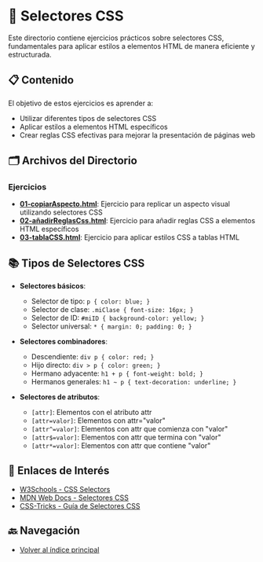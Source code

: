 # 🎨 Selectores CSS

Este directorio contiene ejercicios prácticos sobre selectores CSS, fundamentales para aplicar estilos a elementos HTML de manera eficiente y estructurada.

## 📋 Contenido

El objetivo de estos ejercicios es aprender a:

- Utilizar diferentes tipos de selectores CSS
- Aplicar estilos a elementos HTML específicos
- Crear reglas CSS efectivas para mejorar la presentación de páginas web

## 🗂️ Archivos del Directorio

### Ejercicios

- [**01-copiarAspecto.html**](./01-copiarAspecto.html): Ejercicio para replicar un aspecto visual utilizando selectores CSS
- [**02-añadirReglasCss.html**](./02-añadirReglasCss.html): Ejercicio para añadir reglas CSS a elementos HTML específicos
- [**03-tablaCSS.html**](./03-tablaCSS.html): Ejercicio para aplicar estilos CSS a tablas HTML

## 📚 Tipos de Selectores CSS

- **Selectores básicos**:

  - Selector de tipo: `p { color: blue; }`
  - Selector de clase: `.miClase { font-size: 16px; }`
  - Selector de ID: `#miID { background-color: yellow; }`
  - Selector universal: `* { margin: 0; padding: 0; }`

- **Selectores combinadores**:

  - Descendiente: `div p { color: red; }`
  - Hijo directo: `div > p { color: green; }`
  - Hermano adyacente: `h1 + p { font-weight: bold; }`
  - Hermanos generales: `h1 ~ p { text-decoration: underline; }`

- **Selectores de atributos**:
  - `[attr]`: Elementos con el atributo attr
  - `[attr=valor]`: Elementos con attr="valor"
  - `[attr^=valor]`: Elementos con attr que comienza con "valor"
  - `[attr$=valor]`: Elementos con attr que termina con "valor"
  - `[attr*=valor]`: Elementos con attr que contiene "valor"

## 🔗 Enlaces de Interés

- [W3Schools - CSS Selectors](https://www.w3schools.com/css/css_selectors.asp)
- [MDN Web Docs - Selectores CSS](https://developer.mozilla.org/es/docs/Web/CSS/CSS_Selectors)
- [CSS-Tricks - Guía de Selectores CSS](https://css-tricks.com/almanac/selectors/)

## 🔙 Navegación

- [Volver al índice principal](../README.MD)
